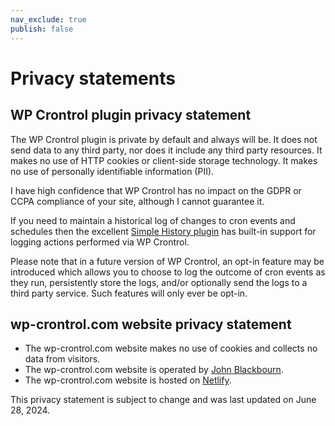 ```yaml
---
nav_exclude: true
publish: false
---
```


# Privacy statements

## WP Crontrol plugin privacy statement

The WP Crontrol plugin is private by default and always will be. It does not send data to any third party, nor does it include any third party resources. It makes no use of HTTP cookies or client-side storage technology. It makes no use of personally identifiable information (PII).

I have high confidence that WP Crontrol has no impact on the GDPR or CCPA compliance of your site, although I cannot guarantee it.

If you need to maintain a historical log of changes to cron events and schedules then the excellent [Simple History plugin](https://wordpress.org/plugins/simple-history/) has built-in support for logging actions performed via WP Crontrol.

Please note that in a future version of WP Crontrol, an opt-in feature may be introduced which allows you to choose to log the outcome of cron events as they run, persistently store the logs, and/or optionally send the logs to a third party service. Such features will only ever be opt-in.

## wp-crontrol.com website privacy statement

* The wp-crontrol.com website makes no use of cookies and collects no data from visitors.
* The wp-crontrol.com website is operated by [John Blackbourn](/docs/about/).
* The wp-crontrol.com website is hosted on [Netlify](https://www.netlify.com/).

This privacy statement is subject to change and was last updated on June 28, 2024.
